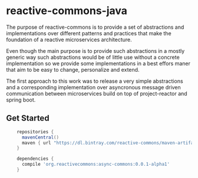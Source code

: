 # reactive-commons-java
The purpose of reactive-commons is to provide a set of abstractions and implementations over different patterns and practices that make the foundation of a reactive microservices architecture.

Even though the main purpose is to provide such abstractions in a mostly generic way such abstractions would be of little use without a concrete implementation so we provide some implementations in a best effors maner that aim to be easy to change, personalize and extend.

The first approach to this work was to release a very simple abstractions and a corresponding implementation over asyncronous message driven communication between microservices build on top of project-reactor and spring boot.

## Get Started
```groovy
    repositories {
      mavenCentral()
      maven { url "https://dl.bintray.com/reactive-commons/maven-artifacts" }
    }

    dependencies {
      compile 'org.reactivecommons:async-commons:0.0.1-alpha1'
    }
```
